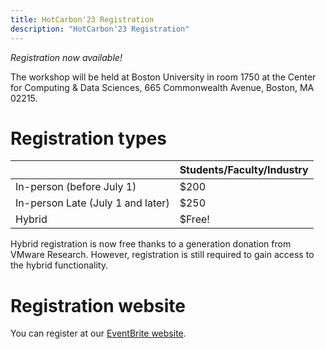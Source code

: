 ```yaml
---
title: HotCarbon'23 Registration
description: "HotCarbon'23 Registration"
---
```


_Registration now available!_

The workshop will be held at Boston University in room 1750 at the Center for
Computing & Data Sciences, 665 Commonwealth Avenue, Boston, MA 02215.

# Registration types

|                                       | Students/Faculty/Industry |
|---------------------------------------|---------------------------|
| In-person (before July 1)             |    $200                   |
| In-person Late (July 1 and later)     |    $250                   |
| Hybrid                                |    $Free!                 |

Hybrid registration is now free thanks to a generation donation from
VMware Research.  However, registration is still required to gain
access to the hybrid functionality.

# Registration website

You can register at our [EventBrite website](https://www.eventbrite.com/e/hotcarbon-2023-workshop-tickets-654341351597).
